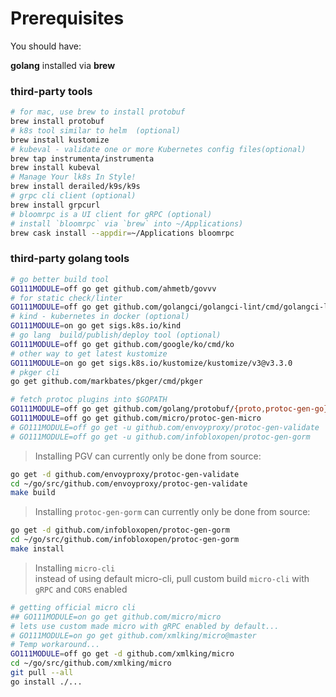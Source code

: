 # Prerequisites

You should have:

**golang** installed via **brew**

### third-party tools

```bash
# for mac, use brew to install protobuf
brew install protobuf
# k8s tool similar to helm  (optional)
brew install kustomize
# kubeval - validate one or more Kubernetes config files(optional)
brew tap instrumenta/instrumenta
brew install kubeval
# Manage Your lk8s In Style!
brew install derailed/k9s/k9s
# grpc cli client (optional)
brew install grpcurl
# bloomrpc is a UI client for gRPC (optional)
# install `bloomrpc` via `brew` into ~/Applications)
brew cask install --appdir=~/Applications bloomrpc
```

### third-party golang tools

```bash
# go better build tool
GO111MODULE=off go get github.com/ahmetb/govvv
# for static check/linter
GO111MODULE=off go get github.com/golangci/golangci-lint/cmd/golangci-lint
# kind - kubernetes in docker (optional)
GO111MODULE=on go get sigs.k8s.io/kind
# go lang  build/publish/deploy tool (optional)
GO111MODULE=off go get github.com/google/ko/cmd/ko
# other way to get latest kustomize
GO111MODULE=on go get sigs.k8s.io/kustomize/kustomize/v3@v3.3.0
# pkger cli
go get github.com/markbates/pkger/cmd/pkger

# fetch protoc plugins into $GOPATH
GO111MODULE=off go get github.com/golang/protobuf/{proto,protoc-gen-go}
GO111MODULE=off go get github.com/micro/protoc-gen-micro
# GO111MODULE=off go get -u github.com/envoyproxy/protoc-gen-validate
# GO111MODULE=off go get -u github.com/infobloxopen/protoc-gen-gorm
```

> Installing PGV can currently only be done from source:

```bash
go get -d github.com/envoyproxy/protoc-gen-validate
cd ~/go/src/github.com/envoyproxy/protoc-gen-validate
make build
```

> Installing `protoc-gen-gorm` can currently only be done from source:

```bash
go get -d github.com/infobloxopen/protoc-gen-gorm
cd ~/go/src/github.com/infobloxopen/protoc-gen-gorm
make install
```

> Installing `micro-cli`<br/>
> instead of using default micro-cli, pull custom build `micro-cli` with `gRPC` and `CORS` enabled

```bash
# getting official micro cli
## GO111MODULE=on go get github.com/micro/micro
# lets use custom made micro with gRPC enabled by default...
# GO111MODULE=on go get github.com/xmlking/micro@master
# Temp workaround...
GO111MODULE=off go get -d github.com/xmlking/micro
cd ~/go/src/github.com/xmlking/micro
git pull --all
go install ./...
```
